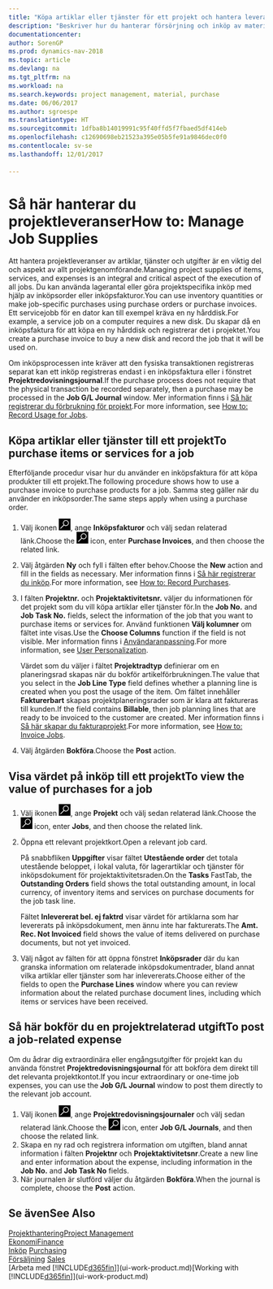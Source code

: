 ```yaml
---
title: "Köpa artiklar eller tjänster för ett projekt och hantera leveranser"
description: "Beskriver hur du hanterar försörjning och inköp av material och tjänster för projekt."
documentationcenter: 
author: SorenGP
ms.prod: dynamics-nav-2018
ms.topic: article
ms.devlang: na
ms.tgt_pltfrm: na
ms.workload: na
ms.search.keywords: project management, material, purchase
ms.date: 06/06/2017
ms.author: sgroespe
ms.translationtype: HT
ms.sourcegitcommit: 1dfba8b14019991c95f40ffd5f7fbaed5df414eb
ms.openlocfilehash: c12690698eb21523a395e05b5fe91a9846dec0f0
ms.contentlocale: sv-se
ms.lasthandoff: 12/01/2017

---
```

# <a name="how-to-manage-job-supplies"></a><span data-ttu-id="04c26-103">Så här hanterar du projektleveranser</span><span class="sxs-lookup"><span data-stu-id="04c26-103">How to: Manage Job Supplies</span></span>
<span data-ttu-id="04c26-104">Att hantera projektleveranser av artiklar, tjänster och utgifter är en viktig del och aspekt av allt projektgenomförande.</span><span class="sxs-lookup"><span data-stu-id="04c26-104">Managing project supplies of items, services, and expenses is an integral and critical aspect of the execution of all jobs.</span></span> <span data-ttu-id="04c26-105">Du kan använda lagerantal eller göra projektspecifika inköp med hjälp av inköpsorder eller inköpsfakturor.</span><span class="sxs-lookup"><span data-stu-id="04c26-105">You can use inventory quantities or make job-specific purchases using purchase orders or purchase invoices.</span></span> <span data-ttu-id="04c26-106">Ett servicejobb för en dator kan till exempel kräva en ny hårddisk.</span><span class="sxs-lookup"><span data-stu-id="04c26-106">For example, a service job on a computer requires a new disk.</span></span> <span data-ttu-id="04c26-107">Du skapar då en inköpsfaktura för att köpa en ny hårddisk och registrerar det i projektet.</span><span class="sxs-lookup"><span data-stu-id="04c26-107">You create a purchase invoice to buy a new disk and record the job that it will be used on.</span></span>

<span data-ttu-id="04c26-108">Om inköpsprocessen inte kräver att den fysiska transaktionen registreras separat kan ett inköp registreras endast i en inköpsfaktura eller i fönstret **Projektredovisningsjournal**.</span><span class="sxs-lookup"><span data-stu-id="04c26-108">If the purchase process does not require that the physical transaction be recorded separately, then a purchase may be processed in the **Job G/L Journal** window.</span></span> <span data-ttu-id="04c26-109">Mer information finns i [Så här registrerar du förbrukning för projekt](projects-how-record-job-usage.md).</span><span class="sxs-lookup"><span data-stu-id="04c26-109">For more information, see [How to: Record Usage for Jobs](projects-how-record-job-usage.md).</span></span>

## <a name="to-purchase-items-or-services-for-a-job"></a><span data-ttu-id="04c26-110">Köpa artiklar eller tjänster till ett projekt</span><span class="sxs-lookup"><span data-stu-id="04c26-110">To purchase items or services for a job</span></span>
<span data-ttu-id="04c26-111">Efterföljande procedur visar hur du använder en inköpsfaktura för att köpa produkter till ett projekt.</span><span class="sxs-lookup"><span data-stu-id="04c26-111">The following procedure shows how to use a purchase invoice to purchase products for a job.</span></span> <span data-ttu-id="04c26-112">Samma steg gäller när du använder en inköpsorder.</span><span class="sxs-lookup"><span data-stu-id="04c26-112">The same steps apply when using a purchase order.</span></span>  

1. <span data-ttu-id="04c26-113">Välj ikonen ![Söka efter sida eller rapport](media/ui-search/search_small.png "ikonen Söka efter sida eller rapport"), ange **Inköpsfakturor** och välj sedan relaterad länk.</span><span class="sxs-lookup"><span data-stu-id="04c26-113">Choose the ![Search for Page or Report](media/ui-search/search_small.png "Search for Page or Report icon") icon, enter **Purchase Invoices**, and then choose the related link.</span></span>  
2. <span data-ttu-id="04c26-114">Välj åtgärden **Ny** och fyll i fälten efter behov.</span><span class="sxs-lookup"><span data-stu-id="04c26-114">Choose the **New** action and fill in the fields as necessary.</span></span> <span data-ttu-id="04c26-115">Mer information finns i [Så här registrerar du inköp](purchasing-how-record-purchases.md).</span><span class="sxs-lookup"><span data-stu-id="04c26-115">For more information, see [How to: Record Purchases](purchasing-how-record-purchases.md).</span></span>
3. <span data-ttu-id="04c26-116">I fälten **Projektnr.** och **Projektaktivitetsnr.** väljer du informationen för det projekt som du vill köpa artiklar eller tjänster för.</span><span class="sxs-lookup"><span data-stu-id="04c26-116">In the **Job No.** and **Job Task No.** fields, select the information of the job that you want to purchase items or services for.</span></span> <span data-ttu-id="04c26-117">Använd funktionen **Välj kolumner** om fältet inte visas.</span><span class="sxs-lookup"><span data-stu-id="04c26-117">Use the **Choose Columns** function if the field is not visible.</span></span> <span data-ttu-id="04c26-118">Mer information finns i [Användaranpassning](ui-user-personalization.md).</span><span class="sxs-lookup"><span data-stu-id="04c26-118">For more information, see [User Personalization](ui-user-personalization.md).</span></span>

    <span data-ttu-id="04c26-119">Värdet som du väljer i fältet **Projektradtyp** definierar om en planeringsrad skapas när du bokför artikelförbrukningen.</span><span class="sxs-lookup"><span data-stu-id="04c26-119">The value that you select in the **Job Line Type** field defines whether a planning line is created when you post the usage of the item.</span></span> <span data-ttu-id="04c26-120">Om fältet innehåller **Fakturerbart** skapas projektplaneringsrader som är klara att faktureras till kunden.</span><span class="sxs-lookup"><span data-stu-id="04c26-120">If the field contains **Billable**, then job planning lines that are ready to be invoiced to the customer are created.</span></span> <span data-ttu-id="04c26-121">Mer information finns i [Så här skapar du fakturaprojekt](projects-how-invoice-jobs.md).</span><span class="sxs-lookup"><span data-stu-id="04c26-121">For more information, see [How to: Invoice Jobs](projects-how-invoice-jobs.md).</span></span>
4. <span data-ttu-id="04c26-122">Välj åtgärden **Bokföra**.</span><span class="sxs-lookup"><span data-stu-id="04c26-122">Choose the **Post** action.</span></span>

## <a name="to-view-the-value-of-purchases-for-a-job"></a><span data-ttu-id="04c26-123">Visa värdet på inköp till ett projekt</span><span class="sxs-lookup"><span data-stu-id="04c26-123">To view the value of purchases for a job</span></span>
1. <span data-ttu-id="04c26-124">Välj ikonen ![Söka efter sida eller rapport](media/ui-search/search_small.png "ikonen Söka efter sida eller rapport"), ange **Projekt** och välj sedan relaterad länk.</span><span class="sxs-lookup"><span data-stu-id="04c26-124">Choose the ![Search for Page or Report](media/ui-search/search_small.png "Search for Page or Report icon") icon, enter **Jobs**, and then choose the related link.</span></span>
2. <span data-ttu-id="04c26-125">Öppna ett relevant projektkort.</span><span class="sxs-lookup"><span data-stu-id="04c26-125">Open a relevant job card.</span></span>

    <span data-ttu-id="04c26-126">På snabbfliken **Uppgifter** visar fältet **Utestående order** det totala utestående beloppet, i lokal valuta, för lagerartiklar och tjänster för inköpsdokument för projektaktivitetsraden.</span><span class="sxs-lookup"><span data-stu-id="04c26-126">On the **Tasks** FastTab, the **Outstanding Orders** field shows the total outstanding amount, in local currency, of inventory items and services on purchase documents for the job task line.</span></span>  

    <span data-ttu-id="04c26-127">Fältet **Inlevererat bel. ej faktrd** visar värdet för artiklarna som har levererats på inköpsdokument, men ännu inte har fakturerats.</span><span class="sxs-lookup"><span data-stu-id="04c26-127">The **Amt. Rec. Not Invoiced** field shows the value of items delivered on purchase documents, but not yet invoiced.</span></span>  
3. <span data-ttu-id="04c26-128">Välj något av fälten för att öppna fönstret **Inköpsrader** där du kan granska information om relaterade inköpsdokumentrader, bland annat vilka artiklar eller tjänster som har inlevererats.</span><span class="sxs-lookup"><span data-stu-id="04c26-128">Choose either of the fields to open the **Purchase Lines** window where you can review information about the related purchase document lines, including which items or services have been received.</span></span>

## <a name="to-post-a-job-related-expense"></a><span data-ttu-id="04c26-129">Så här bokför du en projektrelaterad utgift</span><span class="sxs-lookup"><span data-stu-id="04c26-129">To post a job-related expense</span></span>
<span data-ttu-id="04c26-130">Om du ådrar dig extraordinära eller engångsutgifter för projekt kan du använda fönstret **Projektredovisningsjournal** för att bokföra dem direkt till det relevanta projektkontot.</span><span class="sxs-lookup"><span data-stu-id="04c26-130">If you incur extraordinary or one-time job expenses, you can use the **Job G/L Journal** window to post them directly to the relevant job account.</span></span>

1. <span data-ttu-id="04c26-131">Välj ikonen ![Söka efter sida eller rapport](media/ui-search/search_small.png "ikonen Söka efter sida eller rapport"), ange **Projektredovisningsjournaler** och välj sedan relaterad länk.</span><span class="sxs-lookup"><span data-stu-id="04c26-131">Choose the ![Search for Page or Report](media/ui-search/search_small.png "Search for Page or Report icon") icon, enter **Job G/L Journals**, and then choose the related link.</span></span>  
2. <span data-ttu-id="04c26-132">Skapa en ny rad och registrera information om utgiften, bland annat information i fälten **Projektnr** och **Projektaktivitetsnr**.</span><span class="sxs-lookup"><span data-stu-id="04c26-132">Create a new line and enter information about the expense, including information in the **Job No.** and **Job Task No** fields.</span></span>  
3. <span data-ttu-id="04c26-133">När journalen är slutförd väljer du åtgärden **Bokföra**.</span><span class="sxs-lookup"><span data-stu-id="04c26-133">When the journal is complete, choose the **Post** action.</span></span>

## <a name="see-also"></a><span data-ttu-id="04c26-134">Se även</span><span class="sxs-lookup"><span data-stu-id="04c26-134">See Also</span></span>
[<span data-ttu-id="04c26-135">Projekthantering</span><span class="sxs-lookup"><span data-stu-id="04c26-135">Project Management</span></span>](projects-manage-projects.md)  
[<span data-ttu-id="04c26-136">Ekonomi</span><span class="sxs-lookup"><span data-stu-id="04c26-136">Finance</span></span>](finance.md)  
<span data-ttu-id="04c26-137">[Inköp](purchasing-manage-purchasing.md)       </span><span class="sxs-lookup"><span data-stu-id="04c26-137">[Purchasing](purchasing-manage-purchasing.md)       </span></span>  
<span data-ttu-id="04c26-138">[Försäljning](sales-manage-sales.md)    </span><span class="sxs-lookup"><span data-stu-id="04c26-138">[Sales](sales-manage-sales.md)    </span></span>  
<span data-ttu-id="04c26-139">[Arbeta med [!INCLUDE[d365fin](includes/d365fin_md.md)]](ui-work-product.md)</span><span class="sxs-lookup"><span data-stu-id="04c26-139">[Working with [!INCLUDE[d365fin](includes/d365fin_md.md)]](ui-work-product.md)</span></span>  

